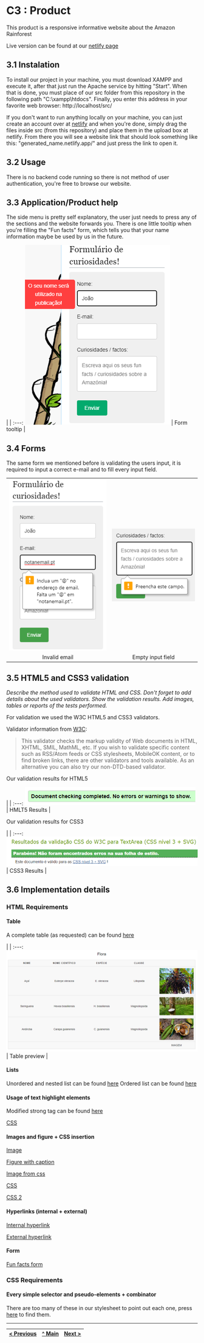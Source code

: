 # C3 : Product

This product is a responsive informative website about the Amazon Rainforest

Live version can be found at our [netlify page](https://tiwm2021-ti-g04.netlify.app/)

## 3.1 Instalation

To install our project in your machine, you must download XAMPP and execute it, after that just run the Apache service by hitting "Start".
When that is done, you must place of our src folder from this repository in the following path "C:\xampp\htdocs".
Finally, you enter this address in your favorite web browser: http://localhost/src/

If you don't want to run anything locally on your machine, you can just create an account over at [netlify](www.netlify.com) and when you're done, simply drag the files inside src (from this repository) and place them in the upload box at netlify.
From there you will see a website link that should look something like this: "generated_name.netlify.app/" and just press the link to open it.

## 3.2 Usage

There is no backend code running so there is not method of user authentication, you're free to browse our website.

## 3.3 Application/Product help

The side menu is pretty self explanatory, the user just needs to press any of the sections and the website forwards you.
There is one little tooltip when you're filling the "Fun facts" form, which tells you that your name information maybe be used by us in the future.

| |
:---:
![Form tooltip](images/form_tooltip.png) |
Form tooltip |

## 3.4 Forms

The same form we mentioned before is validating the users input, it is required to input a correct e-mail and to fill every input field.

| | |
:---: | :---:
![Invalid email](images/not_an_email.png) | ![Empty input field](images/no_facts_no_fun.png)
Invalid email |  Empty input field


## 3.5 HTML5 and CSS3 validation

_Describe the method used to validate HTML and CSS. Don't forget to add details about the used validators. Show the validation results._
_Add images, tables or reports of the tests performed._

For validation we used the W3C HTML5 and CSS3 validators.

Validator information from [W3C](https://validator.w3.org/): 
> This validator checks the markup validity of Web documents in HTML, XHTML, SMIL, MathML, etc. If you wish to validate specific content such as RSS/Atom feeds or CSS stylesheets, MobileOK content, or to find broken links, there are other validators and tools available. As an alternative you can also try our non-DTD-based validator.

Our validation results for HTML5

| |
:---:
![HMLT5 Results](images/html5_results.png) |
HMLT5 Results |

Our validation results for CSS3

| |
:---:
![CSS3 Results](images/css3_results.png) |
CSS3 Results |

## 3.6 Implementation details

### HTML Requirements

#### Table

A complete table (as requested) can be found [here](https://github.com/TI-04/-tiwm2021-ti-g04/blob/main/src/biocenose.html#L54)

| |
:---:
![Table preview](images/flora_table.png) |
Table preview |

#### Lists

Unordered and nested list can be found [here](https://github.com/TI-04/-tiwm2021-ti-g04/blob/main/src/index.html#L79)
Ordered list can be found [here](https://github.com/TI-04/-tiwm2021-ti-g04/blob/main/src/curiosidades.html#L46)

#### Usage of text highlight elements

Modified strong tag can be found [here](https://github.com/TI-04/-tiwm2021-ti-g04/blob/main/src/biocenose.html#L42)

[CSS](https://github.com/TI-04/-tiwm2021-ti-g04/blob/main/src/style.css#L83)

#### Images and figure + CSS insertion

[Image](https://github.com/TI-04/-tiwm2021-ti-g04/blob/main/src/historia.html#L82)

[Figure with caption](https://github.com/TI-04/-tiwm2021-ti-g04/blob/main/src/historia.html#L37)

[Image from css](https://github.com/TI-04/-tiwm2021-ti-g04/blob/main/src/curiosidades.html#L75)

[CSS](https://github.com/TI-04/-tiwm2021-ti-g04/blob/main/src/style.css#L649)

[CSS 2](https://github.com/TI-04/-tiwm2021-ti-g04/blob/main/src/style.css#L12)

#### Hyperlinks (internal + external)

[Internal hyperlink](https://github.com/TI-04/-tiwm2021-ti-g04/blob/main/src/index.html#L16)

[External hyperlink](https://github.com/TI-04/-tiwm2021-ti-g04/blob/main/src/index.html#L29)

#### Form

[Fun facts form](https://github.com/TI-04/-tiwm2021-ti-g04/blob/main/src/curiosidades.html#L90)

### CSS Requirements

#### Every simple selector and pseudo-elements + combinator

There are too many of these in our stylesheet to point out each one, press [here](https://github.com/TI-04/-tiwm2021-ti-g04/blob/main/src/style.css) to find them.


---
[< Previous](c2.md) | [^ Main](../../../) | [Next >](c4.md)
:--- | :---: | ---: 
